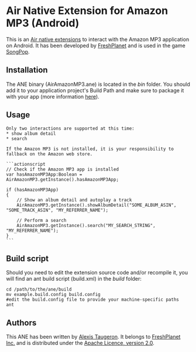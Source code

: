 Air Native Extension for Amazon MP3 (Android)
======================================

This is an [Air native extensions](http://www.adobe.com/devnet/air/native-extensions-for-air.html) to interact with the Amazon MP3 application on Android. It has been developed by [FreshPlanet](http://freshplanet.com) and is used in the game [SongPop](http://songpop.fm).


Installation
---------

The ANE binary (AirAmazonMP3.ane) is located in the *bin* folder. You should add it to your application project's Build Path and make sure to package it with your app (more information [here](http://help.adobe.com/en_US/air/build/WS597e5dadb9cc1e0253f7d2fc1311b491071-8000.html)).


Usage
-----

	Only two interactions are supported at this time:
	* show album detail
	* search

	If the Amazon MP3 is not installed, it is your responsibility to fallback on the Amazon web store.
    
    ```actionscript
    // Check if the Amazon MP3 app is installed
    var hasAmazonMP3App:Boolean = AirAmazonMP3.getInstance().hasAmazonMP3App;

    if (hasAmazonMP3App)
    {
    	// Show an album detail and autoplay a track
    	AirAmazonMP3.getInstance().showAlbumDetail("SOME_ALBUM_ASIN", "SOME_TRACK_ASIN", "MY_REFERRER_NAME");

    	// Perform a search
    	AirAmazonMP3.getInstance().search("MY_SEARCH_STRING", "MY_REFERRER_NAME");
    }
    ```


Build script
---------

Should you need to edit the extension source code and/or recompile it, you will find an ant build script (build.xml) in the *build* folder:

    cd /path/to/the/ane/build
    mv example.build.config build.config
    #edit the build.config file to provide your machine-specific paths
    ant

Authors
------

This ANE has been written by [Alexis Taugeron](http://alexistaugeron.com). It belongs to [FreshPlanet Inc.](http://freshplanet.com) and is distributed under the [Apache Licence, version 2.0](http://www.apache.org/licenses/LICENSE-2.0).